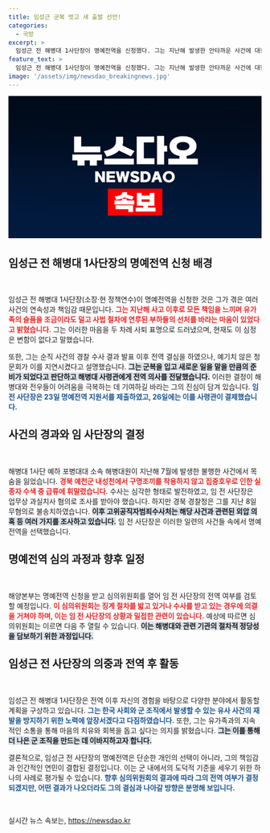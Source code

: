 ```yaml
---
title: 임성근 군복 벗고 새 출발 선언!
categories:
  - 국방
excerpt: >
  임성근 전 해병대 1사단장이 명예전역을 신청했다. 그는 지난해 발생한 안타까운 사건에 대한 책임을 느끼며 유가족과 부하들을 위로하고자 결단한 것으로, 해병대의 미래를 위한 전환점이 될 것으로 기대하고 있다.
feature_text: >
  임성근 전 해병대 1사단장이 명예전역을 신청했다. 그는 지난해 발생한 안타까운 사건에 대한 책임을 느끼며 유가족과 부하들을 위로하고자 결단한 것으로, 해병대의 미래를 위한 전환점이 될 것으로 기대하고 있다.
image: '/assets/img/newsdao_breakingnews.jpg'
---
```


<p><img src="/assets/img/newsdao_breakingnews.jpg" alt="ranknews 속보" /></p>

<h2 data-ke-size="size26">임성근 전 해병대 1사단장의 명예전역 신청 배경</h2>

<p data-ke-size="size16">&nbsp;</p>

<p>임성근 전 해병대 1사단장(소장·현 정책연수)이 명예전역을 신청한 것은 그가 겪은 여러 사건의 연속성과 책임감 때문입니다. <b><span style="color: #ee2323;">그는 지난해 사고 이후로 모든 책임을 느끼며 유가족의 슬픔을 조금이라도 덜고 사법 절차에 연루된 부하들의 선처를 바라는 마음이 있었다고 밝혔습니다.</span></b> 그는 이러한 마음을 두 차례 사퇴 표명으로 드러냈으며, 현재도 이 심정은 변함이 없다고 말했습니다. </p>

<p>또한, 그는 순직 사건의 경찰 수사 결과 발표 이후 전역 결심을 하였으나, 예기치 않은 청문회가 이를 지연시켰다고 설명했습니다. <b><span style="background-color: #21538527;">그는 군복을 입고 새로운 일을 맡을 만큼의 준비가 되었다고 판단하고 해병대 사령관에게 전역 의사를 전달했습니다.</span></b> 이러한 결정이 해병대와 전우들이 어려움을 극복하는 데 기여하길 바라는 그의 진심이 담겨 있습니다. <b><span style="color: #1a5490;">임 전 사단장은 23일 명예전역 지원서를 제출하였고, 26일에는 이를 사령관이 결제했습니다.</span></b></p>

<h2 data-ke-size="size26">사건의 경과와 임 사단장의 결정</h2>

<p data-ke-size="size16">&nbsp;</p>

<p>해병대 1사단 예하 포병대대 소속 해병대원이 지난해 7월에 발생한 불행한 사건에서 목숨을 잃었습니다. <b><span style="color: #ee2323;">경북 예천군 내성천에서 구명조끼를 착용하지 않고 집중호우로 인한 실종자 수색 중 급류에 휘말렸습니다.</span></b> 수사는 심각한 형태로 발전하였고, 임 전 사단장은 업무상 과실치사 혐의로 조사를 받아야 했습니다. 하지만 경북 경찰청은 그를 지난 8일 무혐의로 불송치하였습니다. <b><span style="background-color: #21538527;">이후 고위공직자범죄수사처는 해당 사건과 관련된 외압 의혹 등 여러 가지를 조사하고 있습니다.</span></b> 임 전 사단장은 이러한 일련의 사건들 속에서 명예 전역을 선택했습니다.</p>

<h2 data-ke-size="size26">명예전역 심의 과정과 향후 일정</h2>

<p data-ke-size="size16">&nbsp;</p>

<p>해양본부는 명예전역 신청을 받고 심의위원회를 열어 임 전 사단장의 전역 여부를 검토할 예정입니다. <b><span style="color: #ee2323;">이 심의위원회는 징계 절차를 밟고 있거나 수사를 받고 있는 경우에 의결을 거쳐야 하며, 이는 임 전 사단장의 상황과 밀접한 관련이 있습니다.</span></b> 예상에 따르면 심의위원회는 이르면 다음 주 열릴 수 있습니다. <b><span style="background-color: #21538527;">이는 해병대와 관련 기관의 절차적 정당성을 담보하기 위한 과정입니다.</span></b></p>

<h2 data-ke-size="size26">임성근 전 사단장의 의중과 전역 후 활동</h2>

<p data-ke-size="size16">&nbsp;</p>

<p>임성근 전 해병대 1사단장은 전역 이후 자신의 경험을 바탕으로 다양한 분야에서 활동할 계획을 구상하고 있습니다. <b><span style="color: #1a5490;">그는 한국 사회와 군 조직에서 발생할 수 있는 유사 사건의 재발을 방지하기 위한 노력에 앞장서겠다고 다짐하였습니다.</span></b> 또한, 그는 유가족과의 지속적인 소통을 통해 마음의 치유와 회복을 돕고 싶다는 의지를 밝혔습니다. <b><span style="background-color: #21538527;">그는 이를 통해 더 나은 군 조직을 만드는 데 이바지하고자 합니다.</span></b></p>

<p>결론적으로, 임성근 전 사단장의 명예전역은 단순한 개인의 선택이 아니라, 그의 책임감과 인간적인 연민이 결합된 결정입니다. 이는 군 내에서의 도덕적 기준을 세우기 위한 하나의 사례로 평가될 수 있습니다. <b><span style="color: #1a5490;">향후 심의위원회의 결과에 따라 그의 전역 여부가 결정되겠지만, 어떤 결과가 나오더라도 그의 결심과 나아갈 방향은 분명해 보입니다.</span></b></p>

<p data-ke-size="size16">&nbsp;</p>
실시간 뉴스 속보는, <a href="https://newsdao.kr" rel="dofollow">https://newsdao.kr</a>


